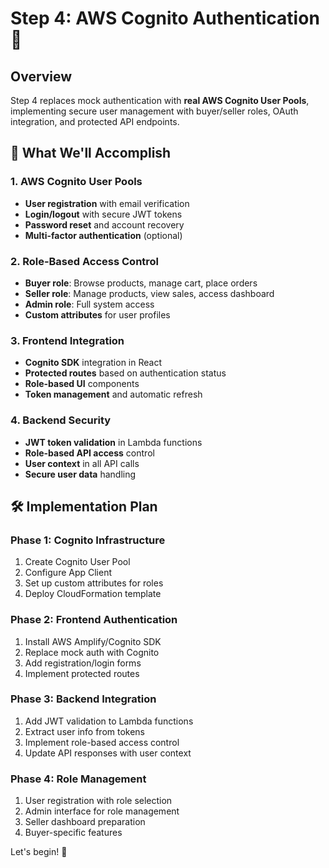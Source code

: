 # Step 4: AWS Cognito Authentication 🔐

## Overview
Step 4 replaces mock authentication with **real AWS Cognito User Pools**, implementing secure user management with buyer/seller roles, OAuth integration, and protected API endpoints.

## 🎯 What We'll Accomplish

### 1. AWS Cognito User Pools
- **User registration** with email verification
- **Login/logout** with secure JWT tokens
- **Password reset** and account recovery
- **Multi-factor authentication** (optional)

### 2. Role-Based Access Control
- **Buyer role**: Browse products, manage cart, place orders
- **Seller role**: Manage products, view sales, access dashboard
- **Admin role**: Full system access
- **Custom attributes** for user profiles

### 3. Frontend Integration
- **Cognito SDK** integration in React
- **Protected routes** based on authentication status
- **Role-based UI** components
- **Token management** and automatic refresh

### 4. Backend Security
- **JWT token validation** in Lambda functions
- **Role-based API access** control
- **User context** in all API calls
- **Secure user data** handling

## 🛠️ Implementation Plan

### Phase 1: Cognito Infrastructure
1. Create Cognito User Pool
2. Configure App Client
3. Set up custom attributes for roles
4. Deploy CloudFormation template

### Phase 2: Frontend Authentication
1. Install AWS Amplify/Cognito SDK
2. Replace mock auth with Cognito
3. Add registration/login forms
4. Implement protected routes

### Phase 3: Backend Integration
1. Add JWT validation to Lambda functions
2. Extract user info from tokens
3. Implement role-based access control
4. Update API responses with user context

### Phase 4: Role Management
1. User registration with role selection
2. Admin interface for role management
3. Seller dashboard preparation
4. Buyer-specific features

Let's begin! 🚀
